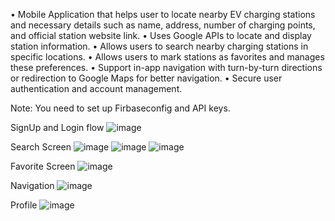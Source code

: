 •	Mobile Application that helps user to locate nearby EV charging stations and necessary details such as name, address, number of charging points, and official station website link.
•	Uses Google APIs to locate and display station information.
•	Allows users to search nearby charging stations in specific locations.
•	Allows users to mark stations as favorites and manages these preferences. 
•	Support in-app navigation with turn-by-turn directions or redirection to Google Maps for better navigation. 
•	Secure user authentication and account management. 

Note: You need to set up Firbaseconfig and API keys. 

SignUp and Login flow
![image](https://github.com/user-attachments/assets/61eb50fd-67bb-46d7-bc82-c81deaafa782)

Search Screen
![image](https://github.com/user-attachments/assets/ebfc0ca1-e6f0-4510-b2bd-e0e1c66b6493)
![image](https://github.com/user-attachments/assets/6dadd568-b9fe-4007-a61e-e98133784d37)
![image](https://github.com/user-attachments/assets/bf3647cc-15c9-4e0d-810e-8a7c3ce93244)


Favorite Screen
![image](https://github.com/user-attachments/assets/827dbac6-a78a-4b85-bccc-2bffeb95148f)

Navigation
![image](https://github.com/user-attachments/assets/7c872ceb-492e-4f31-894c-beeb855c8e01)

Profile
![image](https://github.com/user-attachments/assets/bf7066ed-3b47-4bff-a18d-7ca9dd3c1e5f)





